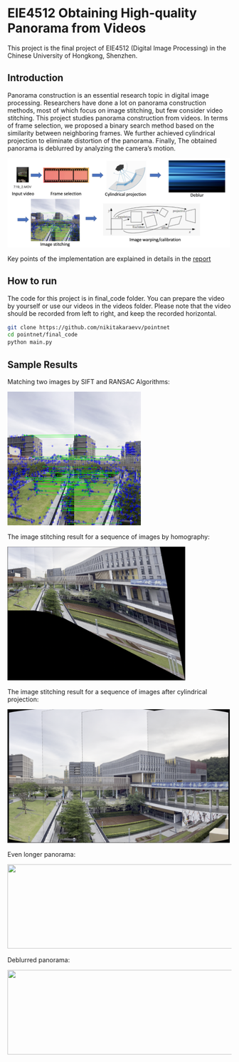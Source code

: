 # EIE4512 Obtaining High-quality Panorama from Videos
This project is the final project of EIE4512 (Digital Image Processing) in the Chinese University of Hongkong, Shenzhen.

## Introduction
Panorama construction is an essential research topic in digital image processing. Researchers have done a lot on panorama construction methods, most of which focus on image stitching, but few consider video stitching. This project studies panorama construction from videos. In terms of frame selection, we proposed a binary search method based on the similarity between neighboring frames. We further achieved cylindrical projection to eliminate distortion of the panorama. Finally, The obtained panorama is deblurred by analyzing the camera’s motion.

<img src="report/images/pipeline.png" width="500" height="200">

Key points of the implementation are explained in details in the [report](https://github.com/thiefCat/EIE4512_pano_proj/blob/main/report/Group_8_report.pdf)

## How to run
The code for this project is in final_code folder. You can prepare the video by yourself or use our videos in the videos folder. Please note that the video should be recorded from left to right, and keep the recorded horizontal.

  ```bash
  git clone https://github.com/nikitakaraevv/pointnet
  cd pointnet/final_code
  python main.py 
  ```

## Sample Results
Matching two images by SIFT and RANSAC Algorithms:

<img src="report/images/4_match_demo_134-154.png" width="300" height="300">


The image stitching result for a sequence of images by homography:

<img src="report/images/1.png" width="400" height="300">


The image stitching result for a sequence of images after cylindrical projection:

<img src="report/images/5.png" width="500" height="300">


Even longer panorama:

<img src="report/images/pano21_3.png" width="858" height="189">


Deblurred panorama:

<img src="report/images/pano21_6.png" width="623" height="190">


